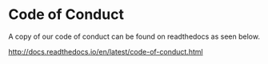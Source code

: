 # Code of Conduct

A copy of our code of conduct can be found on readthedocs as seen below.

http://docs.readthedocs.io/en/latest/code-of-conduct.html

